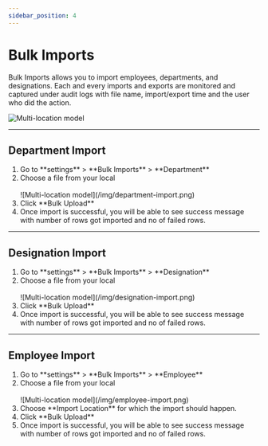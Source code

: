 ```yaml
---
sidebar_position: 4
---
```


# Bulk Imports

Bulk Imports allows you to import employees, departments, and designations. Each and every imports and exports are monitored and captured under audit logs with file name, import/export time and the user who did the action.


![Multi-location model](/img/bulk-imports.png)

<hr/>

## Department Import

<ol>
<li>Go to **settings** > **Bulk Imports** > **Department**</li>
<li>Choose a file from your local</li><br/>
![Multi-location model](/img/department-import.png)
<li>Click **Bulk Upload**</li>
<li>Once import is successful, you will be able to see success message with number of rows got imported and no of failed rows.</li>
</ol>

<hr/>

## Designation Import

<ol>
<li>Go to **settings** > **Bulk Imports** > **Designation**</li>
<li>Choose a file from your local</li><br/>
![Multi-location model](/img/designation-import.png)
<li>Click **Bulk Upload**</li>
<li>Once import is successful, you will be able to see success message with number of rows got imported and no of failed rows.</li>
</ol>


<hr/>

## Employee Import

<ol>
<li>Go to **settings** > **Bulk Imports** > **Employee**</li>
<li>Choose a file from your local</li><br/>
![Multi-location model](/img/employee-import.png)
<li>Choose **Import Location** for which the import should happen.</li>
<li>Click **Bulk Upload**</li>
<li>Once import is successful, you will be able to see success message with number of rows got imported and no of failed rows.</li>
</ol>
